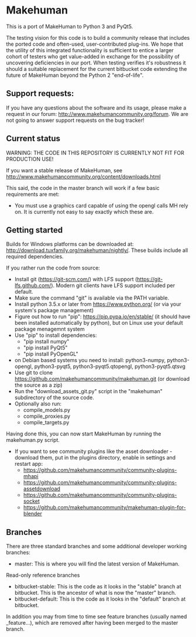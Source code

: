 # Makehuman

This is a port of MakeHuman to Python 3 and PyQt5. 

The testing vision for this code is to build a community release that includes the ported code and often-used, user-contributed 
plug-ins.  We hope that the utility of this integrated functionality is sufficient to entice a larger cohort of testers who get
value-added in exchange for the possibility of uncovering deficiencies in our port. When  testing verifies it's robustness it should a suitable replacement for the current bitbucket code extending the future of MakeHuman beyond the Python 2 "end-of-life".

## Support requests:
If you have any questions about the software and its usage, please make a request in our forum:
http://www.makehumancommunity.org/forum.
We are not going to answer support requests on the bug tracker!

## Current status

WARNING: THE CODE IN THIS REPOSITORY IS CURRENTLY NOT FIT FOR PRODUCTION USE!

If you want a stable release of MakeHuman, see http://www.makehumancommunity.org/content/downloads.html

This said, the code in the master branch will work if a few basic requirements are met:

* You must use a graphics card capable of using the opengl calls MH rely on. It is currently not easy to say exactly which these are. 

## Getting started

Builds for Windows platforms can be downloaded at: http://download.tuxfamily.org/makehuman/nightly/. These builds include all required dependencies. 

If you rather run the code from source:

* Install git (https://git-scm.com/) with LFS support (https://git-lfs.github.com/). Modern git clients have LFS support included per default. 
* Make sure the command "git" is available via the PATH variable.
* Install python 3.5.x or later from https://www.python.org/ (or via your system's package management)
* Figure out how to run "pip": https://pip.pypa.io/en/stable/ (it should have been installed automatically by python), but on Linux use your default package menagemnt system
* Use "pip" to install dependencies:
  * "pip install numpy"
  * "pip install PyQt5"
  * "pip install PyOpenGL"
* on Debian based systems you need to install: python3-numpy, python3-opengl, python3-pyqt5, python3-pyqt5.qtopengl, python3-pyqt5.qtsvg
* Use git to clone https://github.com/makehumancommunity/makehuman.git (or download the source as a zip)
* Run the "download\_assets\_git.py" script in the "makehuman" subdirectory of the source code.
* Optionally also run:
  * compile\_models.py
  * compile\_proxies.py
  * compile\_targets.py
  
Having done this, you can now start MakeHuman by running the makehuman.py script. 

* If you want to see community plugins like the asset downloader - download them, put in the plugins directory, enable in settings and restart app:
  * https://github.com/makehumancommunity/community-plugins-mhapi
  * https://github.com/makehumancommunity/community-plugins-assetdownload
  * https://github.com/makehumancommunity/community-plugins-socket
  * https://github.com/makehumancommunity/makehuman-plugin-for-blender
  
## Branches

There are three standard branches and some additional developer working branches:

* master: This is where you will find the latest version of MakeHuman.

Read-only reference branches

* bitbucket-stable: This is the code as it looks in the "stable" branch at bitbucket. This is the ancestor of what is now the "master" branch.
* bitbucket-default: This is the code as it looks in the "default" branch at bitbucket.

In addition you may from time to time see feature branches (usually named \_feature...), which are removed after having been merged to the master branch. 



